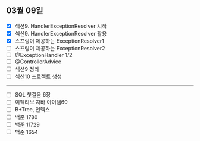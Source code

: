 ## 03월 09일

- [x] 섹션9. HandlerExceptionResolver 시작
- [x] 섹션9. HandlerExceptionResolver 활용
- [x] 스프링이 제공하는 ExceptionResolver1
- [ ] 스프링이 제공하는 ExceptionResolver2
- [ ] @ExceptionHandler 1/2
- [ ] @ControllerAdvice
- [ ] 섹션9 정리
- [ ] 섹션10 프로젝트 생성

---

- [ ] SQL 첫걸음 6장
- [ ] 이펙티브 자바 아이템60
- [ ] B+Tree, 인덱스
- [ ] 백준 1780
- [ ] 백준 11729
- [ ] 백준 1654

